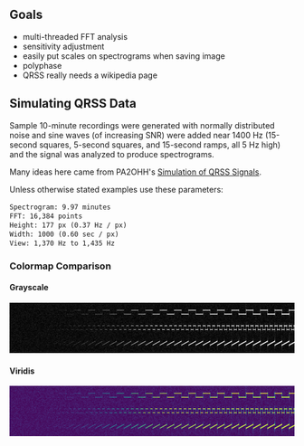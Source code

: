 ## Goals
* multi-threaded FFT analysis
* sensitivity adjustment
* easily put scales on spectrograms when saving image
* polyphase
* QRSS really needs a wikipedia page

## Simulating QRSS Data

Sample 10-minute recordings were generated with normally distributed noise and sine waves (of increasing SNR) were added near 1400 Hz (15-second squares, 5-second squares, and 15-second ramps, all 5 Hz high) and the signal was analyzed to produce spectrograms.


Many ideas here came from PA2OHH's [Simulation of QRSS Signals](https://www.qsl.net/pa2ohh/12qrsssim1.htm).

Unless otherwise stated examples use these parameters:

```
Spectrogram: 9.97 minutes
FFT: 16,384 points
Height: 177 px (0.37 Hz / px)
Width: 1000 (0.60 sec / px)
View: 1,370 Hz to 1,435 Hz
```


### Colormap Comparison

#### Grayscale
![](simulation/colormap-grayscale.png)

#### Viridis
![](simulation/colormap-viridis.png)